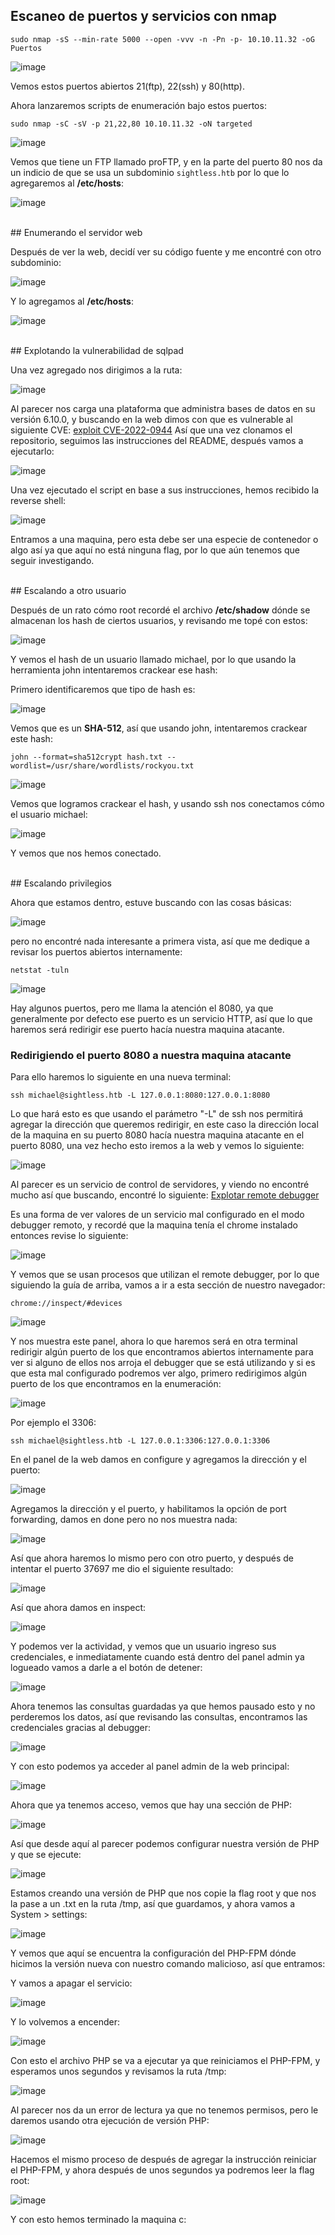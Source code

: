 
## Escaneo de puertos y servicios con nmap

`sudo nmap -sS --min-rate 5000 --open -vvv -n -Pn -p- 10.10.11.32 -oG Puertos`

![image](/assets/images/Maquinas/Sightless/ports.png)

Vemos estos puertos abiertos 21(ftp), 22(ssh) y 80(http).

Ahora lanzaremos scripts de enumeración bajo estos puertos:

`sudo nmap -sC -sV -p 21,22,80 10.10.11.32 -oN targeted`

![image](/assets/images/Maquinas/Sightless/scan.png)

Vemos que tiene un FTP llamado proFTP, y en la parte del puerto 80 nos da un indicio de que se usa un subdominio `sightless.htb` por lo que lo agregaremos al **/etc/hosts**:

![image](/assets/images/Maquinas/Sightless/addDNS.png)

<br>
## Enumerando el servidor web

Después de ver la web, decidí ver su código fuente y me encontré con otro subdominio:

![image](/assets/images/Maquinas/Sightless/sql.png)

Y lo agregamos al **/etc/hosts**:

![image](/assets/images/Maquinas/Sightless/addDNS2.png)

<br>
## Explotando la vulnerabilidad de sqlpad

Una vez agregado nos dirigimos a la ruta:

![image](/assets/images/Maquinas/Sightless/about.png)

Al parecer nos carga una plataforma que administra bases de datos en su versión 6.10.0, y buscando en la web dimos con que es vulnerable al siguiente CVE: [exploit CVE-2022-0944](https://github.com/shhrew/CVE-2022-0944)
Así que una vez clonamos el repositorio, seguimos las instrucciones del README, después vamos a ejecutarlo:

![image](/assets/images/Maquinas/Sightless/exploit.png)

Una vez ejecutado el script en base a sus instrucciones, hemos recibido la reverse shell:

![image](/assets/images/Maquinas/Sightless/docker.png)

Entramos a una maquina, pero esta debe ser una especie de contenedor o algo así ya que aquí no está ninguna flag, por lo que aún tenemos que seguir investigando.

<br>
## Escalando a otro usuario

Después de un rato cómo root recordé el archivo **/etc/shadow** dónde se almacenan los hash de ciertos usuarios, y revisando me topé con estos:

![image](/assets/images/Maquinas/Sightless/hashes.png)

Y vemos el hash de un usuario llamado michael, por lo que usando la herramienta john intentaremos crackear ese hash:

Primero identificaremos que tipo de hash es:

![image](/assets/images/Maquinas/Sightless/sha512.png)

Vemos que es un **SHA-512**, así que usando john, intentaremos crackear este hash:

`john --format=sha512crypt hash.txt --wordlist=/usr/share/wordlists/rockyou.txt`

![image](/assets/images/Maquinas/Sightless/password.png)

Vemos que logramos crackear el hash, y usando ssh nos conectamos cómo el usuario michael:

![image](/assets/images/Maquinas/Sightless/ssh.png)

Y vemos que nos hemos conectado.

<br>
## Escalando privilegios

Ahora que estamos dentro, estuve buscando con las cosas básicas:

![image](/assets/images/Maquinas/Sightless/find.png)

pero no encontré nada interesante a primera vista, así que me dedique a revisar los puertos abiertos internamente:

`netstat -tuln`

![image](/assets/images/Maquinas/Sightless/8080.png)

Hay algunos puertos, pero me llama la atención el 8080, ya que generalmente por defecto ese puerto es un servicio HTTP, así que lo que haremos será redirigir ese puerto hacía nuestra maquina atacante.

### Redirigiendo el puerto 8080 a nuestra maquina atacante

Para ello haremos lo siguiente en una nueva terminal:

`ssh michael@sightless.htb -L 127.0.0.1:8080:127.0.0.1:8080`

Lo que hará esto es que usando el parámetro "-L" de ssh nos permitirá agregar la dirección que queremos redirigir, en este caso la dirección local de la maquina en su puerto 8080 hacía nuestra maquina atacante en el puerto 8080, una vez hecho esto iremos a la web y vemos lo siguiente:

![image](/assets/images/Maquinas/Sightless/froxlor.png)

Al parecer es un servicio de control de servidores, y viendo no encontré mucho así que buscando, encontré lo siguiente: [Explotar remote debugger](https://exploit-notes.hdks.org/exploit/linux/privilege-escalation/chrome-remote-debugger-pentesting/)

Es una forma de ver valores de un servicio mal configurado en el modo debugger remoto, y recordé que la maquina tenía el chrome instalado entonces revise lo siguiente:

![image](/assets/images/Maquinas/Sightless/debugger.png)

Y vemos que se usan procesos que utilizan el remote debugger, por lo que siguiendo la guía de arriba, vamos a ir a esta sección de nuestro navegador:

`chrome://inspect/#devices`

![image](/assets/images/Maquinas/Sightless/remote.png)

Y nos muestra este panel, ahora lo que haremos será en otra terminal redirigir algún puerto de los que encontramos abiertos internamente para ver si alguno de ellos nos arroja el debugger que se está utilizando y si es que esta mal configurado podremos ver algo, primero redirigimos algún puerto de los que encontramos en la enumeración:

![image](/assets/images/Maquinas/Sightless/8080.png)

Por ejemplo el 3306:

`ssh michael@sightless.htb -L 127.0.0.1:3306:127.0.0.1:3306`

En el panel de la web damos en configure y agregamos la dirección y el puerto:

![image](/assets/images/Maquinas/Sightless/add.png)

Agregamos la dirección y el puerto, y habilitamos la opción de port forwarding, damos en done pero no nos muestra nada:

![image](/assets/images/Maquinas/Sightless/3306.png)

Así que ahora haremos lo mismo pero con otro puerto, y después de intentar el puerto 37697 me dio el siguiente resultado:

![image](/assets/images/Maquinas/Sightless/37697.png)

Así que ahora damos en inspect:

![image](/assets/images/Maquinas/Sightless/capture.png)

Y podemos ver la actividad, y vemos que un usuario ingreso sus credenciales, e inmediatamente cuando está dentro del panel admin ya logueado vamos a darle a el botón de detener:

![image](/assets/images/Maquinas/Sightless/stop.png)

Ahora tenemos las consultas guardadas ya que hemos pausado esto y no perderemos los datos, así que revisando las consultas, encontramos las credenciales gracias al debugger:

![image](/assets/images/Maquinas/Sightless/credentials.png)

Y con esto podemos ya acceder al panel admin de la web principal:

![image](/assets/images/Maquinas/Sightless/admin.png)

Ahora que ya tenemos acceso, vemos que hay una sección de PHP:

![image](/assets/images/Maquinas/Sightless/php.png)

Así que desde aquí al parecer podemos configurar nuestra versión de PHP y que se ejecute:

![image](/assets/images/Maquinas/Sightless/command.png)

Estamos creando una versión de PHP que nos copie la flag root y que nos la pase a un .txt en la ruta /tmp, así que guardamos, y ahora vamos a System > settings:

![image](/assets/images/Maquinas/Sightless/fpm.png)

Y vemos que aquí se encuentra la configuración del PHP-FPM dónde hicimos la versión nueva con nuestro comando malicioso, así que entramos:

Y vamos a apagar el servicio:

![image](/assets/images/Maquinas/Sightless/off.png)

Y lo volvemos a encender:

![image](/assets/images/Maquinas/Sightless/on.png)

Con esto el archivo PHP se va a ejecutar ya que reiniciamos el PHP-FPM, y esperamos unos segundos y revisamos la ruta /tmp:

![image](/assets/images/Maquinas/Sightless/denied.png)

Al parecer nos da un error de lectura ya que no tenemos permisos, pero le daremos usando otra ejecución de versión PHP:

![image](/assets/images/Maquinas/Sightless/perm.png)

Hacemos el mismo proceso de después de agregar la instrucción reiniciar el PHP-FPM, y ahora después de unos segundos ya podremos leer la flag root:

![image](/assets/images/Maquinas/Sightless/root.png)

Y con esto hemos terminado la maquina c: